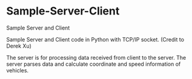 # Sample-Server-Client
Sample Server and Client

Sample Server and Client code in Python with TCP/IP socket. (Credit to Derek Xu)

The server is for processing data received from client to the server. The server parses data and calculate coordinate and speed information of vehicles.
